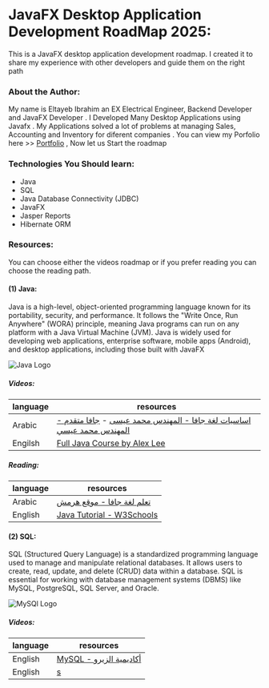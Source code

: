 # JavaFX Desktop Application Development RoadMap 2025:
This is a JavaFX desktop application development roadmap. I created it to share my experience with other developers and guide them on the right path


### About the Author:
My name is  Eltayeb Ibrahim an EX Electrical Engineer, Backend Developer and JavaFX Developer . 
I Developed Many Desktop Applications using Javafx . My Applications solved a lot of problems at managing Sales, Accounting and Inventory for diferent companies .
You can view my Porfolio here >> [Portfolio](https://eltayebibrahim.netlify.app/)
, Now let us Start the roadmap

### Technologies You Should learn:
- Java 
- SQL
- Java Database Connectivity (JDBC)
- JavaFX
- Jasper Reports
- Hibernate ORM

### Resources:
You can choose either the videos roadmap or if you prefer reading you can choose the reading path.

#### (1) Java:
Java is a high-level, object-oriented programming language known for its portability, security, and performance. It follows the "Write Once, Run Anywhere" (WORA) principle, meaning Java programs can run on any platform with a Java Virtual Machine (JVM). Java is widely used for developing web applications, enterprise software, mobile apps (Android), and desktop applications, including those built with JavaFX

![Java Logo](https://upload.wikimedia.org/wikipedia/en/thumb/3/30/Java_programming_language_logo.svg/121px-Java_programming_language_logo.svg.png)

##### Videos:

| language | resources |
| ------ | ------ |
| Arabic |[اساسيات لغة جافا - المهندس محمد عيسى](https://www.youtube.com/playlist?list=PLMYF6NkLrdN817O88GXt4xAPmM2bD7pLN)  - [جافا متقدم - المهندس محمد عيسي](https://www.youtube.com/playlist?list=PLMYF6NkLrdN85yXTEQzDcHbmZHCyuCDnK)|
| Engilsh |[Full Java Course by Alex Lee](https://www.youtube.com/playlist?list=PL59LTecnGM1NRUyune3SxzZlYpZezK-oQ)|

##### Reading:

| language | resources |
| ------ | ------ |
| Arabic |[تعلم لغة جافا - موقع هرمش](https://harmash.com/tutorials/java/overview) |
| English |[Java Tutorial - W3Schools](https://www.w3schools.com/java/default.asp) |

#### (2) SQL:
SQL (Structured Query Language) is a standardized programming language used to manage and manipulate relational databases. It allows users to create, read, update, and delete (CRUD) data within a database. SQL is essential for working with database management systems (DBMS) like MySQL, PostgreSQL, SQL Server, and Oracle.

![MySQl Logo](https://upload.wikimedia.org/wikipedia/en/thumb/d/dd/MySQL_logo.svg/100px-MySQL_logo.svg.png)
##### Videos:

| language | resources |
| ------ | ------ |
| English |[MySQL - أكاديمية الزيرو](https://www.youtube.com/playlist?list=PLDoPjvoNmBAz6DT8SzQ1CODJTH-NIA7R9) |
| English |[s](s) |
